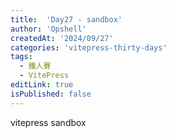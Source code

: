 ```yaml
---
title:  'Day27 - sandbox'
author: 'Opshell'
createdAt: '2024/09/27'
categories: 'vitepress-thirty-days'
tags:
  - 鐵人賽
  - VitePress
editLink: true
isPublished: false
---
```


vitepress sandbox
